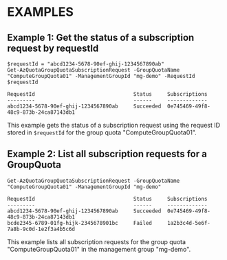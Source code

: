 # EXAMPLES

## Example 1: Get the status of a subscription request by requestId
```
$requestId = "abcd1234-5678-90ef-ghij-1234567890ab"
Get-AzQuotaGroupQuotaSubscriptionRequest -GroupQuotaName "ComputeGroupQuota01" -ManagementGroupId "mg-demo" -RequestId $requestId
```

```output
RequestId                                Status     Subscriptions
---------                                ------     -------------
abcd1234-5678-90ef-ghij-1234567890ab     Succeeded  0e745469-49f8-48c9-873b-24ca87143db1
```

This example gets the status of a subscription request using the request ID stored in `$requestId` for the group quota "ComputeGroupQuota01".

## Example 2: List all subscription requests for a GroupQuota
```
Get-AzQuotaGroupQuotaSubscriptionRequest -GroupQuotaName "ComputeGroupQuota01" -ManagementGroupId "mg-demo"
```

```output
RequestId                                Status     Subscriptions
---------                                ------     -------------
abcd1234-5678-90ef-ghij-1234567890ab     Succeeded  0e745469-49f8-48c9-873b-24ca87143db1
bcde2345-6789-01fg-hijk-2345678901bc     Failed     1a2b3c4d-5e6f-7a8b-9c0d-1e2f3a4b5c6d
```

This example lists all subscription requests for the group quota "ComputeGroupQuota01" in the management group "mg-demo".

